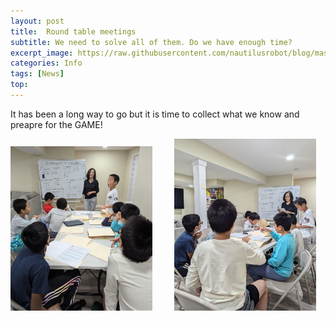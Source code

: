 ```yaml
---
layout: post
title:  Round table meetings
subtitle: We need to solve all of them. Do we have enough time?
excerpt_image: https://raw.githubusercontent.com/nautilusrobot/blog/master/assets/images/post_img/202410_20_post_1.JPG
categories: Info
tags: [News]
top: 
---
```


It has been a long way to go but it is time to collect what we know and preapre for the GAME!

<img alt="Light" src="https://raw.githubusercontent.com/nautilusrobot/blog/master/assets/images/post_img/202410_20_post_1.JPG" width="45%">
&nbsp; &nbsp; &nbsp; &nbsp;
<img alt="Dark" src="https://raw.githubusercontent.com/nautilusrobot/blog/master/assets/images/post_img/202410_20_post_2.JPG" width="45%">


